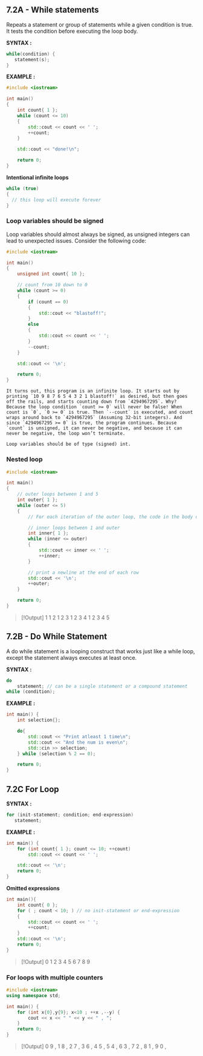 
## 7.2A - While statements

Repeats a statement or group of statements while a given condition is true. It tests the condition before executing the loop body.

**SYNTAX :**
```cpp
while(condition) {
   statement(s);
}
```

**EXAMPLE  :**

```cpp
#include <iostream>

int main()
{
    int count{ 1 };
    while (count <= 10)
    {
        std::cout << count << ' ';
        ++count;
    }

    std::cout << "done!\n";

    return 0;
}
```

**Intentional infinite loops**


```cpp
while (true)
{
  // this loop will execute forever
}
```

### Loop variables should be signed

Loop variables should almost always be signed, as unsigned integers can lead to unexpected issues. Consider the following code:

```cpp
#include <iostream>

int main()
{
    unsigned int count{ 10 };

    // count from 10 down to 0
    while (count >= 0)
    {
        if (count == 0)
        {
            std::cout << "blastoff!";
        }
        else
        {
            std::cout << count << ' ';
        }
        --count;
    }

    std::cout << '\n';

    return 0;
}
```

```ad-danger
It turns out, this program is an infinite loop. It starts out by printing `10 9 8 7 6 5 4 3 2 1 blastoff!` as desired, but then goes off the rails, and starts counting down from `4294967295`. Why? Because the loop condition `count >= 0` will never be false! When count is `0`, `0 >= 0` is true. Then `--count` is executed, and count wraps around back to `4294967295` (Assuming 32-bit integers). And since `4294967295 >= 0` is true, the program continues. Because `count` is unsigned, it can never be negative, and because it can never be negative, the loop won’t terminate.
```

```ad-tip
Loop variables should be of type (signed) int.

```

### Nested loop
```cpp
#include <iostream>

int main()
{
    // outer loops between 1 and 5
    int outer{ 1 };
    while (outer <= 5)
    {
        // For each iteration of the outer loop, the code in the body of the loop executes once

        // inner loops between 1 and outer
        int inner{ 1 };
        while (inner <= outer)
        {
            std::cout << inner << ' ';
            ++inner;
        }

        // print a newline at the end of each row
        std::cout << '\n';
        ++outer;
    }

    return 0;
}
```

> [!Output]
> 1
1 2
1 2 3
1 2 3 4
1 2 3 4 5

## 7.2B - Do  While Statement

A do while statement is a looping construct that works just like a while loop, except the statement always executes at least once.

**SYNTAX :**
```cpp
do
    statement; // can be a single statement or a compound statement
while (condition);
```

**EXAMPLE  :**

```cpp
int main() {
    int selection{};

    do{
        std::cout << "Print atleast 1 time\n";
        std::cout << "And the num is even\n";
        std::cin >> selection;
    } while (selection % 2 == 0);

    return 0;
}
```

## 7.2C For Loop

**SYNTAX :**
```cpp
for (init-statement; condition; end-expression)
   statement;
```

**EXAMPLE  :**

```cpp
int main() {
    for (int count{ 1 }; count <= 10; ++count)
        std::cout << count << ' ';

    std::cout << '\n';
    return 0;
}
```

**Omitted expressions**

```cpp
int main(){
    int count{ 0 };
    for ( ; count < 10; ) // no init-statement or end-expression
    {
        std::cout << count << ' ';
        ++count;
    }
    std::cout << '\n';
    return 0;
}
```

> [!Output]
> 0 1 2 3 4 5 6 7 8 9


### For loops with multiple counters


```cpp
#include <iostream>
using namespace std;

int main() {
    for (int x{0},y{9}; x<10 ; ++x ,--y) {
        cout << x << " " << y << " , ";
    }
    return 0;
}
```

> [!Output]
> 0 9 , 1 8 , 2 7 , 3 6 , 4 5 , 5 4 , 6 3 , 7 2 , 8 1 , 9 0 , 

